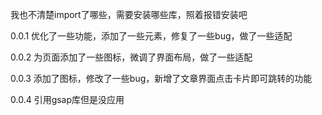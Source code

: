 我也不清楚import了哪些，需要安装哪些库，照着报错安装吧

0.0.1 优化了一些功能，添加了一些元素，修复了一些bug，做了一些适配

0.0.2 为页面添加了一些图标，微调了界面布局，做了一些适配

0.0.3 添加了图标，修改了一些bug，新增了文章界面点击卡片即可跳转的功能

0.0.4 引用gsap库但是没应用